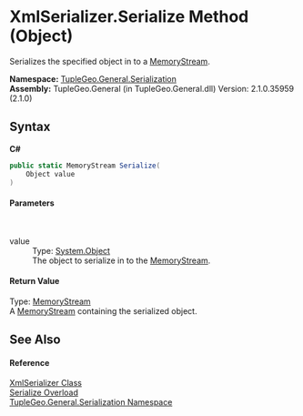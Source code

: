 # XmlSerializer.Serialize Method (Object)
 

Serializes the specified object in to a <a href="http://msdn2.microsoft.com/en-us/library/9a84386f" target="_blank">MemoryStream</a>.

**Namespace:**&nbsp;<a href="N_TupleGeo_General_Serialization">TupleGeo.General.Serialization</a><br />**Assembly:**&nbsp;TupleGeo.General (in TupleGeo.General.dll) Version: 2.1.0.35959 (2.1.0)

## Syntax

**C#**<br />
``` C#
public static MemoryStream Serialize(
	Object value
)
```


#### Parameters
&nbsp;<dl><dt>value</dt><dd>Type: <a href="http://msdn2.microsoft.com/en-us/library/e5kfa45b" target="_blank">System.Object</a><br />The object to serialize in to the <a href="http://msdn2.microsoft.com/en-us/library/9a84386f" target="_blank">MemoryStream</a>.</dd></dl>

#### Return Value
Type: <a href="http://msdn2.microsoft.com/en-us/library/9a84386f" target="_blank">MemoryStream</a><br />A <a href="http://msdn2.microsoft.com/en-us/library/9a84386f" target="_blank">MemoryStream</a> containing the serialized object.

## See Also


#### Reference
<a href="T_TupleGeo_General_Serialization_XmlSerializer">XmlSerializer Class</a><br /><a href="Overload_TupleGeo_General_Serialization_XmlSerializer_Serialize">Serialize Overload</a><br /><a href="N_TupleGeo_General_Serialization">TupleGeo.General.Serialization Namespace</a><br />